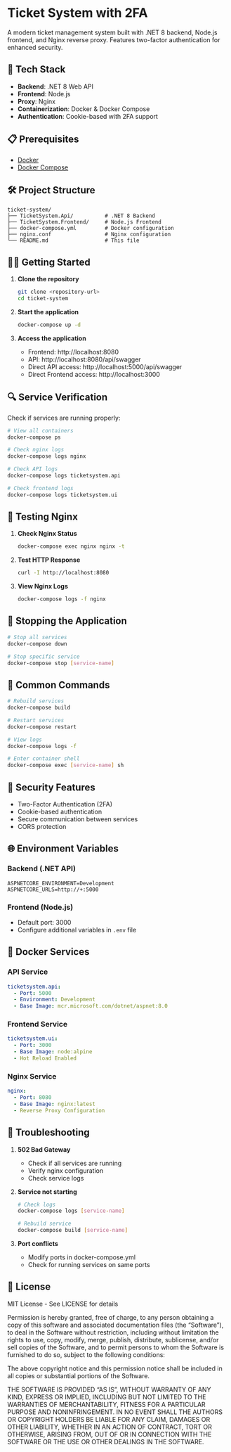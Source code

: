 # Ticket System with 2FA

A modern ticket management system built with .NET 8 backend, Node.js frontend, and Nginx reverse proxy. Features two-factor authentication for enhanced security.

## 🚀 Tech Stack

- **Backend**: .NET 8 Web API
- **Frontend**: Node.js
- **Proxy**: Nginx
- **Containerization**: Docker & Docker Compose
- **Authentication**: Cookie-based with 2FA support

## 📋 Prerequisites

- [Docker](https://www.docker.com/get-started)
- [Docker Compose](https://docs.docker.com/compose/install/)

## 🛠️ Project Structure

```
ticket-system/
├── TicketSystem.Api/          # .NET 8 Backend
├── TicketSystem.Frontend/     # Node.js Frontend
├── docker-compose.yml         # Docker configuration
├── nginx.conf                 # Nginx configuration
└── README.md                  # This file
```

## 🏃‍♂️ Getting Started

1. **Clone the repository**
   ```bash
   git clone <repository-url>
   cd ticket-system
   ```

2. **Start the application**
   ```bash
   docker-compose up -d
   ```

3. **Access the application**
   - Frontend: http://localhost:8080
   - API: http://localhost:8080/api/swagger
   - Direct API access: http://localhost:5000/api/swagger
   - Direct Frontend access: http://localhost:3000

## 🔍 Service Verification

Check if services are running properly:

```bash
# View all containers
docker-compose ps

# Check nginx logs
docker-compose logs nginx

# Check API logs
docker-compose logs ticketsystem.api

# Check frontend logs
docker-compose logs ticketsystem.ui
```

## 🔧 Testing Nginx

1. **Check Nginx Status**
   ```bash
   docker-compose exec nginx nginx -t
   ```

2. **Test HTTP Response**
   ```bash
   curl -I http://localhost:8080
   ```

3. **View Nginx Logs**
   ```bash
   docker-compose logs -f nginx
   ```

## 🛑 Stopping the Application

```bash
# Stop all services
docker-compose down

# Stop specific service
docker-compose stop [service-name]
```

## 🔄 Common Commands

```bash
# Rebuild services
docker-compose build

# Restart services
docker-compose restart

# View logs
docker-compose logs -f

# Enter container shell
docker-compose exec [service-name] sh
```

## 🔐 Security Features

- Two-Factor Authentication (2FA)
- Cookie-based authentication
- Secure communication between services
- CORS protection

## 🌐 Environment Variables

### Backend (.NET API)
```env
ASPNETCORE_ENVIRONMENT=Development
ASPNETCORE_URLS=http://+:5000
```

### Frontend (Node.js)
- Default port: 3000
- Configure additional variables in `.env` file

## 🐳 Docker Services

### API Service
```yaml
ticketsystem.api:
  - Port: 5000
  - Environment: Development
  - Base Image: mcr.microsoft.com/dotnet/aspnet:8.0
```

### Frontend Service
```yaml
ticketsystem.ui:
  - Port: 3000
  - Base Image: node:alpine
  - Hot Reload Enabled
```

### Nginx Service
```yaml
nginx:
  - Port: 8080
  - Base Image: nginx:latest
  - Reverse Proxy Configuration
```

## 🔨 Troubleshooting

1. **502 Bad Gateway**
   - Check if all services are running
   - Verify nginx configuration
   - Check service logs

2. **Service not starting**
   ```bash
   # Check logs
   docker-compose logs [service-name]
   
   # Rebuild service
   docker-compose build [service-name]
   ```

3. **Port conflicts**
   - Modify ports in docker-compose.yml
   - Check for running services on same ports

## 📝 License

MIT License - See LICENSE for details

Permission is hereby granted, free of charge, to any person obtaining a copy of this software and associated documentation files (the “Software”), to deal in the Software without restriction, including without limitation the rights to use, copy, modify, merge, publish, distribute, sublicense, and/or sell copies of the Software, and to permit persons to whom the Software is furnished to do so, subject to the following conditions:

The above copyright notice and this permission notice shall be included in all copies or substantial portions of the Software.

THE SOFTWARE IS PROVIDED “AS IS”, WITHOUT WARRANTY OF ANY KIND, EXPRESS OR IMPLIED, INCLUDING BUT NOT LIMITED TO THE WARRANTIES OF MERCHANTABILITY, FITNESS FOR A PARTICULAR PURPOSE AND NONINFRINGEMENT. IN NO EVENT SHALL THE AUTHORS OR COPYRIGHT HOLDERS BE LIABLE FOR ANY CLAIM, DAMAGES OR OTHER LIABILITY, WHETHER IN AN ACTION OF CONTRACT, TORT OR OTHERWISE, ARISING FROM, OUT OF OR IN CONNECTION WITH THE SOFTWARE OR THE USE OR OTHER DEALINGS IN THE SOFTWARE.
